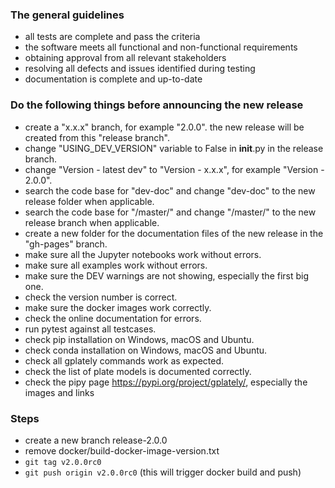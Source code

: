 ### The general guidelines

- all tests are complete and pass the criteria
- the software meets all functional and non-functional requirements
- obtaining approval from all relevant stakeholders
- resolving all defects and issues identified during testing
- documentation is complete and up-to-date

### Do the following things before announcing the new release

- create a "x.x.x" branch, for example "2.0.0". the new release will be created from this "release branch".
- change "USING_DEV_VERSION" variable to False in __init__.py in the release branch.
- change "Version - latest dev" to "Version - x.x.x", for example "Version - 2.0.0".
- search the code base for "dev-doc" and change "dev-doc" to the new release folder when applicable.
- search the code base for "/master/" and change "/master/" to the new release branch when applicable.
- create a new folder for the documentation files of the new release in the "gh-pages" branch.
- make sure all the Jupyter notebooks work without errors.
- make sure all examples work without errors.
- make sure the DEV warnings are not showing, especially the first big one.
- check the version number is correct.
- make sure the docker images work correctly.
- check the online documentation for errors.
- run pytest against all testcases.
- check pip installation on Windows, macOS and Ubuntu.
- check conda installation on Windows, macOS and Ubuntu.
- check all gplately commands work as expected.
- check the list of plate models is documented correctly.
- check the pipy page https://pypi.org/project/gplately/, especially the images and links 

### Steps

- create a new branch release-2.0.0
- remove docker/build-docker-image-version.txt
- `git tag v2.0.0rc0`
- `git push origin v2.0.0rc0` (this will trigger docker build and push)